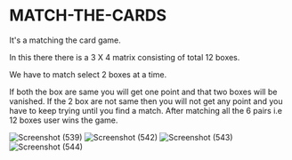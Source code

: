 # MATCH-THE-CARDS

It's a matching the card game.

In this there there is a 3 X 4 matrix consisting of total 12 boxes.

We have to match select 2 boxes at a time.

If both the box are same you will get one point and that two boxes will be vanished.
If the 2 box are not same then you will not get any point and you have to keep trying until you find a match.
After matching all the 6 pairs i.e 12 boxes user wins the game.

![Screenshot (539)](https://user-images.githubusercontent.com/93943990/232277926-e3fd381d-124b-432e-af57-f018e85c38df.png)
![Screenshot (542)](https://user-images.githubusercontent.com/93943990/232277930-eb6e9ca0-eacd-4406-9714-71c7b66269c9.png)
![Screenshot (543)](https://user-images.githubusercontent.com/93943990/232277931-a7c08cdb-83e2-4986-b3e2-1ba00959f31b.png)
![Screenshot (544)](https://user-images.githubusercontent.com/93943990/232277933-fdb28ede-c8f5-411d-8b60-dce0fdee85b0.png)
